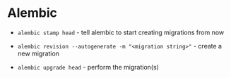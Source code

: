 # Alembic

* `alembic stamp head` - tell alembic to start creating migrations from now

* `alembic revision --autogenerate -m "<migration string>"` - create a new migration

* `alembic upgrade head` - perform the migration(s)

